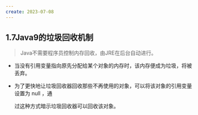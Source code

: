 ```yaml
---
create: 2023-07-08
---
```

## 1.7Java9的垃圾回收机制

> Java不需要程序员控制内存回收，由JRE在后台自动进行。

* 当没有引用变量指向原先分配给某个对象的内存时，该内存便成为垃圾，将被丢弃。

* 为了更快地让垃圾回收器回收那些不再使用的对象，可以将该对象的引用变量设置为 null ，通

	过这种方式暗示垃圾回收器可以回收该对象。